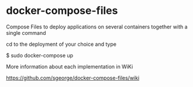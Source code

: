 # docker-compose-files
Compose Files to deploy applications on several containers together with a single command

cd to the deployment of your choice and type 

$ sudo docker-compose up

More information about each implementation in WiKi

https://github.com/sgeorge/docker-compose-files/wiki
